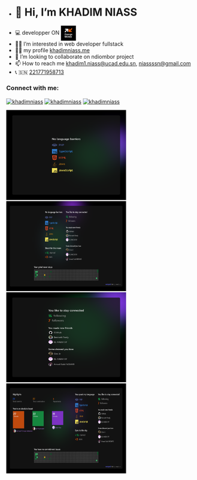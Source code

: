 - <h1>👋 Hi, I’m KHADIM NIASS</h1>
- ‍💻 developper ON <a href="https://sonatel.sn/orange-finances-mobiles-senegal-et-baobab-senegal-institution-de-microfinances-innovent-et-proposent-du-credit-et-de-lepargne-par-orange-money/"> <img src="imgs/ofms.jpeg" align="center" width="40" > </a>
- 👀💞️ I’m interested in  web developer fullstack
- 👨‍💻 my profile [khadimniass.me](https://khadimniass.me)
- 💞️ I’m looking to collaborate on ndiombor project
- 📫 How to reach me [khadim1.niass@ucad.edu.sn](khadim1.niass@ucad.edu.sn), [niassssn@gmail.com](niassssn@gmail.com)
- 📞 🇸🇳  [221771958713](tel:+221771958713)

<h3 align="left">Connect with me:</h3>
<p align="left">
<a href="https://www.linkedin.com/in/khadim-niass/" target="blank"><img align="center" src="https://raw.githubusercontent.com/rahuldkjain/github-profile-readme-generator/master/src/images/icons/Social/linked-in-alt.svg" alt="khadimniass" height="30" width="40" /></a>
<a href="https://www.facebook.com/khadim.niass.3" target="blank"><img align="center" src="https://raw.githubusercontent.com/rahuldkjain/github-profile-readme-generator/master/src/images/icons/Social/facebook.svg" alt="khadimniass" height="30" width="40" /></a>
<a href="https://instagram.com/ahmadou.rassoul" target="blank"><img align="center" src="https://raw.githubusercontent.com/rahuldkjain/github-profile-readme-generator/master/src/images/icons/Social/instagram.svg" alt="khadimniass" height="30" width="40" /></a>
</p>
<p align="left"> 
<img src="imgs/langages.png" alt="khadimniass" height="240" width="320"/>
<img src="imgs/flowers.png" alt="khadimniass" height="240" width="320"/>
<img src="imgs/wrapped_liked.png" alt="khadimniass" height="240" width="320"/>
<img src="imgs/wrapped_all.png" alt="khadimniass" height="240" width="320"/>
</p>
<!---
khadimniass/khadimniass is a ✨ special ✨ repository because its `README.md` (this file) appears on your GitHub profile.
You can click the Preview link to take a look at your changes.
--->
